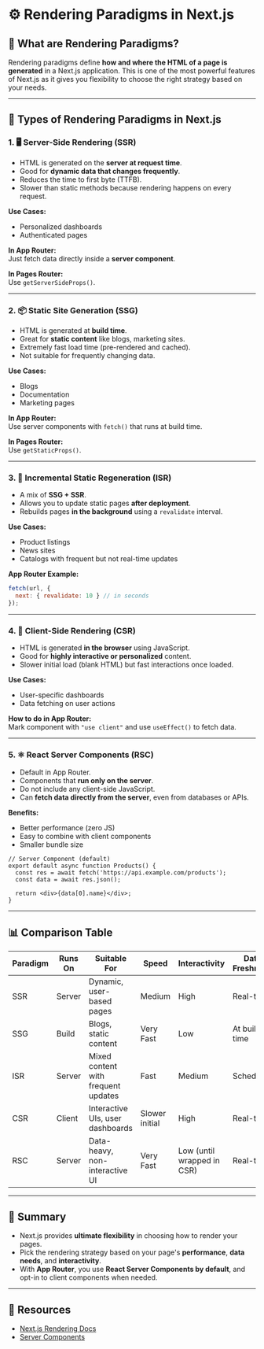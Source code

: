 # ⚙️ Rendering Paradigms in Next.js

## 📌 What are Rendering Paradigms?

Rendering paradigms define **how and where the HTML of a page is generated** in a Next.js application. This is one of the most powerful features of Next.js as it gives you flexibility to choose the right strategy based on your needs.

---

## 🧱 Types of Rendering Paradigms in Next.js

### 1. 🖥️ **Server-Side Rendering (SSR)**

- HTML is generated on the **server at request time**.
- Good for **dynamic data that changes frequently**.
- Reduces the time to first byte (TTFB).
- Slower than static methods because rendering happens on every request.

**Use Cases:**
- Personalized dashboards
- Authenticated pages

**In App Router:**  
Just fetch data directly inside a **server component**.

**In Pages Router:**  
Use `getServerSideProps()`.

---

### 2. 📦 **Static Site Generation (SSG)**

- HTML is generated at **build time**.
- Great for **static content** like blogs, marketing sites.
- Extremely fast load time (pre-rendered and cached).
- Not suitable for frequently changing data.

**Use Cases:**
- Blogs
- Documentation
- Marketing pages

**In App Router:**  
Use server components with `fetch()` that runs at build time.

**In Pages Router:**  
Use `getStaticProps()`.

---

### 3. 🔁 **Incremental Static Regeneration (ISR)**

- A mix of **SSG + SSR**.
- Allows you to update static pages **after deployment**.
- Rebuilds pages **in the background** using a `revalidate` interval.

**Use Cases:**
- Product listings
- News sites
- Catalogs with frequent but not real-time updates

**App Router Example:**
```js
fetch(url, {
  next: { revalidate: 10 } // in seconds
});
```

---

### 4. 👤 **Client-Side Rendering (CSR)**

- HTML is generated **in the browser** using JavaScript.
- Good for **highly interactive or personalized** content.
- Slower initial load (blank HTML) but fast interactions once loaded.

**Use Cases:**
- User-specific dashboards
- Data fetching on user actions

**How to do in App Router:**  
Mark component with `"use client"` and use `useEffect()` to fetch data.

---

### 5. ⚛️ **React Server Components (RSC)**

- Default in App Router.
- Components that **run only on the server**.
- Do not include any client-side JavaScript.
- Can **fetch data directly from the server**, even from databases or APIs.

**Benefits:**
- Better performance (zero JS)
- Easy to combine with client components
- Smaller bundle size

```tsx
// Server Component (default)
export default async function Products() {
  const res = await fetch('https://api.example.com/products');
  const data = await res.json();

  return <div>{data[0].name}</div>;
}
```

---

## 📊 Comparison Table

| Paradigm | Runs On | Suitable For                     | Speed        | Interactivity | Data Freshness |
|----------|---------|----------------------------------|---------------|----------------|----------------|
| SSR      | Server  | Dynamic, user-based pages        | Medium        | High           | Real-time      |
| SSG      | Build   | Blogs, static content            | Very Fast     | Low            | At build time  |
| ISR      | Server  | Mixed content with frequent updates | Fast       | Medium         | Scheduled      |
| CSR      | Client  | Interactive UIs, user dashboards | Slower initial | High          | Real-time      |
| RSC      | Server  | Data-heavy, non-interactive UI   | Very Fast     | Low (until wrapped in CSR) | Real-time |

---

## 🧠 Summary

- Next.js provides **ultimate flexibility** in choosing how to render your pages.
- Pick the rendering strategy based on your page's **performance**, **data needs**, and **interactivity**.
- With **App Router**, you use **React Server Components by default**, and opt-in to client components when needed.

---

## 📘 Resources

- [Next.js Rendering Docs](https://nextjs.org/docs/app/building-your-application/rendering)
- [Server Components](https://nextjs.org/docs/app/building-your-application/rendering/server-components)